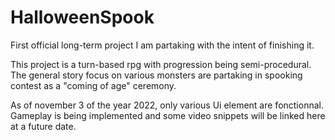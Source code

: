 # HalloweenSpook
First official long-term project I am partaking with the intent of finishing it.

This project is a turn-based rpg with progression being semi-procedural.
The general story focus on various monsters are partaking in spooking contest as a "coming of age" ceremony.

As of november 3 of the year 2022, only various Ui element are fonctionnal. Gameplay is being implemented and some video snippets will be linked here at a future date.
